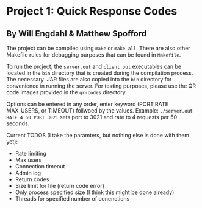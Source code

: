# Project 1: Quick Response Codes

## By Will Engdahl & Matthew Spofford

The project can be compiled using `make` or `make all`. There are also other Makefile rules for debugging purposes that can be found in `Makefile`.

To run the project, the `server.out` and `client.out` executables can be located in the `bin` directory that is created during the compilation process. The necessary .JAR files are also copied into the `bin` directory for convenience in running the server. For testing purposes, please use the QR code images provided in the `qr-codes` directory.

Options can be entered in any order, enter keyword (PORT,RATE MAX_USERS, or TIMEOUT) follwoed by the values. Example: `./server.out RATE 4 50 PORT 3021` sets port to 3021 and rate to 4 requests per 50 seconds. 

Current TODOS (I take the paramters, but nothing else is done with them yet):
- Rate limiting
- Max users
- Connection timeout
- Admin log
- Return codes
- Size limit for file (return code error)
- Only process specified size (I think this might be done already)
- Threads for specified number of conenctions
